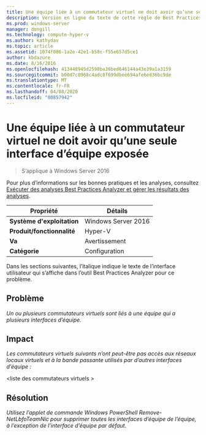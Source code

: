```yaml
---
title: Une équipe liée à un commutateur virtuel ne doit avoir qu’une seule interface d’équipe exposée
description: Version en ligne du texte de cette règle de Best Practices Analyzer.
ms.prod: windows-server
manager: dongill
ms.technology: compute-hyper-v
ms.author: kathydav
ms.topic: article
ms.assetid: 1074f086-1a2e-42e1-b58c-f55e657d5ce1
author: kbdazure
ms.date: 8/16/2016
ms.openlocfilehash: 413448945d2598ba36bed646144a43e39a1a3159
ms.sourcegitcommit: b00d7c8968c4adc8f699dbee694afe6ed36bc9de
ms.translationtype: MT
ms.contentlocale: fr-FR
ms.lasthandoff: 04/08/2020
ms.locfileid: "80857942"
---
```

# <a name="a-team-bound-to-a-virtual-switch-should-only-have-one-exposed-team-interface"></a>Une équipe liée à un commutateur virtuel ne doit avoir qu’une seule interface d’équipe exposée

>S’applique à Windows Server 2016

Pour plus d’informations sur les bonnes pratiques et les analyses, consultez [Exécuter des analyses Best Practices Analyzer et gérer les résultats des analyses](https://go.microsoft.com/fwlink/p/?LinkID=223177).  
  
|Propriété|Détails|
|-|-|  
|**Système d'exploitation**|Windows Server 2016|  
|**Produit/fonctionnalité**|Hyper-V|  
|**Va**|Avertissement|  
|**Catégorie**|Configuration|  
  
Dans les sections suivantes, l’italique indique le texte de l’interface utilisateur qui s’affiche dans l’outil Best Practices Analyzer pour ce problème.  
  
## <a name="issue"></a>Problème
*Un ou plusieurs commutateurs virtuels sont liés à une équipe qui a plusieurs interfaces d’équipe.*  
  
## <a name="impact"></a>Impact
*Les commutateurs virtuels suivants n’ont peut-être pas accès aux réseaux locaux virtuels et à la bande passante utilisés par d’autres interfaces d’équipe :*  
  
\<liste des commutateurs virtuels >  
  
## <a name="resolution"></a>Résolution
*Utilisez l’applet de commande Windows PowerShell Remove-NetLbfoTeamNic pour supprimer toutes les interfaces d’équipe de l’équipe, à l’exception de l’interface d’équipe par défaut.*  
  


